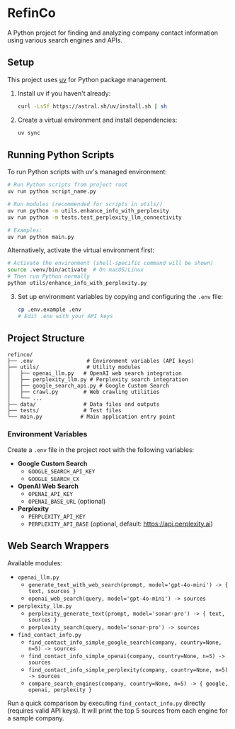 # RefinCo

A Python project for finding and analyzing company contact information using various search engines and APIs.

## Setup

This project uses [uv](https://docs.astral.sh/uv/) for Python package management.

1. Install uv if you haven't already:
   ```bash
   curl -LsSf https://astral.sh/uv/install.sh | sh
   ```

2. Create a virtual environment and install dependencies:
   ```bash
   uv sync
   ```

## Running Python Scripts

To run Python scripts with uv's managed environment:

```bash
# Run Python scripts from project root
uv run python script_name.py

# Run modules (recommended for scripts in utils/)
uv run python -m utils.enhance_info_with_perplexity
uv run python -m tests.test_perplexity_llm_connectivity

# Examples:
uv run python main.py
```

Alternatively, activate the virtual environment first:
```bash
# Activate the environment (shell-specific command will be shown)
source .venv/bin/activate  # On macOS/Linux
# Then run Python normally
python utils/enhance_info_with_perplexity.py
```

3. Set up environment variables by copying and configuring the `.env` file:
   ```bash
   cp .env.example .env
   # Edit .env with your API keys
   ```

## Project Structure

```
refinco/
├── .env                 # Environment variables (API keys)
├── utils/               # Utility modules
│   ├── openai_llm.py   # OpenAI web search integration
│   ├── perplexity_llm.py # Perplexity search integration
│   ├── google_search_api.py # Google Custom Search
│   ├── crawl.py        # Web crawling utilities
│   └── ...
├── data/               # Data files and outputs
├── tests/              # Test files
└── main.py            # Main application entry point
```

### Environment Variables

Create a `.env` file in the project root with the following variables:

- **Google Custom Search**
  - `GOOGLE_SEARCH_API_KEY`
  - `GOOGLE_SEARCH_CX`
- **OpenAI Web Search**
  - `OPENAI_API_KEY`
  - `OPENAI_BASE_URL` (optional)
- **Perplexity**
  - `PERPLEXITY_API_KEY`
  - `PERPLEXITY_API_BASE` (optional, default: https://api.perplexity.ai)

## Web Search Wrappers

Available modules:
- `openai_llm.py`
	- `generate_text_with_web_search(prompt, model='gpt-4o-mini') -> { text, sources }`
	- `openai_web_search(query, model='gpt-4o-mini') -> sources`
- `perplexity_llm.py`
	- `perplexity_generate_text(prompt, model='sonar-pro') -> { text, sources }`
	- `perplexity_search(query, model='sonar-pro') -> sources`
- `find_contact_info.py`
	- `find_contact_info_simple_google_search(company, country=None, n=5) -> sources`
	- `find_contact_info_simple_openai(company, country=None, n=5) -> sources`
	- `find_contact_info_simple_perplexity(company, country=None, n=5) -> sources`
	- `compare_search_engines(company, country=None, n=5) -> { google, openai, perplexity }`

Run a quick comparison by executing `find_contact_info.py` directly (requires valid API keys). It will print the top 5 sources from each engine for a sample company.